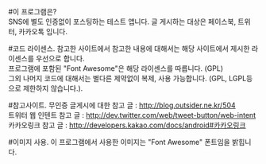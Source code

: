 #이 프로그램은?  
SNS에 별도 인증없이 포스팅하는 테스트 앱니다. 
글 게시하는 대상은 페이스북, 트위터, 카카오톡 입니다.  

#코드 라이센스. 
참고한 사이트에서 참고한 내용에 대해서는 해당 사이트에서 제시한 라이센스를 우선으로 합니다.  
프로그램에 포함된 "Font Awesome"은 해당 라이센스를 따릅니다. (GPL)  
그외 나머지 코드에 대해서는 별다른 제약없이 복제, 사용 가능합니다. (GPL, LGPL등으로 제한하지 않습니다.). 

#참고사이트. 
무인증 글게시에 대한 참고 글 : http://blog.outsider.ne.kr/504  
트위터 웹 인텐트 참고 글 :  http://dev.twitter.com/web/tweet-button/web-intent  
카카오링크 참고 글 : http://developers.kakao.com/docs/android#카카오링크  

#이미지 사용. 
이 프로그램에서 사용한 이미지는 "Font Awesome" 폰트임을 밝힙니다.  
